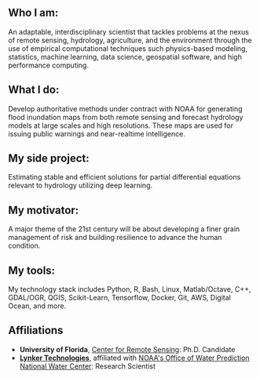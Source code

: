 ## Who I am: 
An adaptable, interdisciplinary scientist that tackles problems at the nexus of remote sensing, hydrology, agriculture, and the environment through the use of empirical computational techniques such physics-based modeling, statistics, machine learning, data science, geospatial software, and high performance computing. 

## What I do: 
Develop authoritative methods under contract with NOAA for generating flood inundation maps from both remote sensing and forecast hydrology models at large scales and high resolutions. These maps are used for issuing public warnings and near-realtime intelligence. 

## My side project: 
Estimating stable and efficient solutions for partial differential equations relevant to hydrology utilizing deep learning. 

## My motivator:
A major theme of the 21st century will be about developing a finer grain management of risk and building resilience to advance the human condition. 

## My tools:
My technology stack includes Python, R, Bash, Linux, Matlab/Octave, C++, GDAL/OGR, QGIS, Scikit-Learn, Tensorflow, Docker, Git, AWS, Digital Ocean, and more. 

## Affiliations

- **University of Florida**, [Center for Remote Sensing](https://abe.ufl.edu/research/CRS/): Ph.D. Candidate
- [**Lynker Technologies**](https://www.lynker.com/), affiliated with [NOAA's Office of Water Prediction National Water Center](https://water.noaa.gov/): Research Scientist
